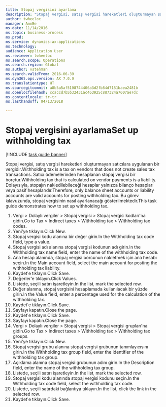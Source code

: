 ```yaml
--- 
title: Stopaj vergisini ayarlama
description: "Stopaj vergisi, satış vergisi hareketleri oluşturmayan satıcılara uygulanan bir vergidir."
author: twheeloc
manager: AnnBe
ms.date: 11/14/2016
ms.topic: business-process
ms.prod: 
ms.service: dynamics-ax-applications
ms.technology: 
audience: Application User
ms.reviewer: twheeloc
ms.search.scope: Operations
ms.search.region: Global
ms.author: vstehman
ms.search.validFrom: 2016-06-30
ms.dyn365.ops.version: AX 7.0.0
ms.translationtype: HT
ms.sourcegitcommit: a8b5a5af5108744406a3d2fb84d7151baea2481b
ms.openlocfilehash: ccaccd7b5b32431ac463925c887324a7607ae7dc
ms.contentlocale: tr-tr
ms.lasthandoff: 04/13/2018

---
```

# <a name="set-up-withholding-tax"></a><span data-ttu-id="de169-103">Stopaj vergisini ayarlama</span><span class="sxs-lookup"><span data-stu-id="de169-103">Set up withholding tax</span></span>

[!INCLUDE [task guide banner](../../includes/task-guide-banner.md)]

<span data-ttu-id="de169-104">Stopaj vergisi, satış vergisi hareketleri oluşturmayan satıcılara uygulanan bir vergidir.</span><span class="sxs-lookup"><span data-stu-id="de169-104">Withholding tax is a tax on vendors that does not create sales tax transactions.</span></span> <span data-ttu-id="de169-105">Satıcı ödemelerinden hesaplanan stopaj vergisi bir borçtur.</span><span class="sxs-lookup"><span data-stu-id="de169-105">Withholding tax that is calculated on vendor payments is a liability.</span></span> <span data-ttu-id="de169-106">Dolayısıyla, stopajın nakledilebileceği hesaplar yalnızca bilanço hesapları veya pasif hesaplarıdır.</span><span class="sxs-lookup"><span data-stu-id="de169-106">Therefore, only balance sheet accounts or liability accounts are valid accounts for posting withholding tax.</span></span> <span data-ttu-id="de169-107">Bu görev kılavuzunda, stopaj vergisinin nasıl ayarlanacağı gösterilmektedir.</span><span class="sxs-lookup"><span data-stu-id="de169-107">This task guide demonstrates how to set up withholding tax.</span></span>

1. <span data-ttu-id="de169-108">Vergi > Dolaylı vergiler > Stopaj vergisi > Stopaj vergisi kodları'na gidin.</span><span class="sxs-lookup"><span data-stu-id="de169-108">Go to Tax > Indirect taxes > Withholding tax > Withholding tax codes.</span></span>
2. <span data-ttu-id="de169-109">Yeni'ye tıklayın.</span><span class="sxs-lookup"><span data-stu-id="de169-109">Click New.</span></span>
3. <span data-ttu-id="de169-110">Stopaj vergisi kodu alanına bir değer girin.</span><span class="sxs-lookup"><span data-stu-id="de169-110">In the Withholding tax code field, type a value.</span></span>
4. <span data-ttu-id="de169-111">Stopaj vergisi adı alanına stopaj vergisi kodunun adı girin.</span><span class="sxs-lookup"><span data-stu-id="de169-111">In the Withholding tax name field, enter the name of the withholding tax code.</span></span>
5. <span data-ttu-id="de169-112">Ana hesap alanında, stopaj vergisi borcunun nakletmek için ana hesabı seçin.</span><span class="sxs-lookup"><span data-stu-id="de169-112">In the Main account field, select the main account for posting the withholding tax liability.</span></span>
6. <span data-ttu-id="de169-113">Kaydet'e tıklayın.</span><span class="sxs-lookup"><span data-stu-id="de169-113">Click Save.</span></span>
7. <span data-ttu-id="de169-114">Değerler'e tıklayın.</span><span class="sxs-lookup"><span data-stu-id="de169-114">Click Values.</span></span>
8. <span data-ttu-id="de169-115">Listede, seçili satırı işaretleyin.</span><span class="sxs-lookup"><span data-stu-id="de169-115">In the list, mark the selected row.</span></span>
9. <span data-ttu-id="de169-116">Değer alanına, stopaj vergisini hesaplamada kullanılacak bir yüzde girin.</span><span class="sxs-lookup"><span data-stu-id="de169-116">In the Value field, enter a percentage used for the calculation of the withholding tax.</span></span>
10. <span data-ttu-id="de169-117">Kaydet'e tıklayın.</span><span class="sxs-lookup"><span data-stu-id="de169-117">Click Save.</span></span>
11. <span data-ttu-id="de169-118">Sayfayı kapatın.</span><span class="sxs-lookup"><span data-stu-id="de169-118">Close the page.</span></span>
12. <span data-ttu-id="de169-119">Kaydet'e tıklayın.</span><span class="sxs-lookup"><span data-stu-id="de169-119">Click Save.</span></span>
13. <span data-ttu-id="de169-120">Sayfayı kapatın.</span><span class="sxs-lookup"><span data-stu-id="de169-120">Close the page.</span></span>
14. <span data-ttu-id="de169-121">Vergi > Dolaylı vergiler > Stopaj vergisi > Stopaj vergisi grupları'na gidin.</span><span class="sxs-lookup"><span data-stu-id="de169-121">Go to Tax > Indirect taxes > Withholding tax > Withholding tax groups.</span></span>
15. <span data-ttu-id="de169-122">Yeni'ye tıklayın.</span><span class="sxs-lookup"><span data-stu-id="de169-122">Click New.</span></span>
16. <span data-ttu-id="de169-123">Stopaj vergisi grubu alanına stopaj vergisi grubunun tanımlayıcısını girin.</span><span class="sxs-lookup"><span data-stu-id="de169-123">In the Withholding tax group field, enter the identifier of the withholding tax group.</span></span>
17. <span data-ttu-id="de169-124">Açıklama alanına stopaj vergisi grubunun adını girin.</span><span class="sxs-lookup"><span data-stu-id="de169-124">In the Description field, enter the name of the withholding tax group.</span></span>
18. <span data-ttu-id="de169-125">Listede, seçili satırı işaretleyin.</span><span class="sxs-lookup"><span data-stu-id="de169-125">In the list, mark the selected row.</span></span>
19. <span data-ttu-id="de169-126">Stopaj vergisi kodu alanında stopaj vergisi kodunu seçin.</span><span class="sxs-lookup"><span data-stu-id="de169-126">In the Withholding tax code field, select the withholding tax code.</span></span>
20. <span data-ttu-id="de169-127">Listede, seçili satırdaki bağlantıya tıklayın.</span><span class="sxs-lookup"><span data-stu-id="de169-127">In the list, click the link in the selected row.</span></span>
21. <span data-ttu-id="de169-128">Kaydet'e tıklayın.</span><span class="sxs-lookup"><span data-stu-id="de169-128">Click Save.</span></span>


